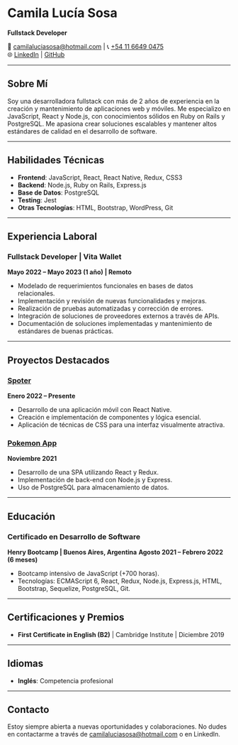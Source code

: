 # Camila Lucía Sosa

**Fullstack Developer**

📧 [camilaluciasosa@hotmail.com](mailto:camilaluciasosa@hotmail.com) | 📞 [+54 11 6649 0475](tel:+541166490475)  
🌐 [LinkedIn](https://www.linkedin.com/in/camilasosa-fullstack/) | [GitHub](https://github.com/ccamisoss)

---

## Sobre Mí

Soy una desarrolladora fullstack con más de 2 años de experiencia en la creación y mantenimiento de aplicaciones web y móviles. Me especializo en JavaScript, React y Node.js, con conocimientos sólidos en Ruby on Rails y PostgreSQL. Me apasiona crear soluciones escalables y mantener altos estándares de calidad en el desarrollo de software.

---

## Habilidades Técnicas

- **Frontend**: JavaScript, React, React Native, Redux, CSS3
- **Backend**: Node.js, Ruby on Rails, Express.js
- **Base de Datos**: PostgreSQL
- **Testing**: Jest
- **Otras Tecnologías**: HTML, Bootstrap, WordPress, Git

---

## Experiencia Laboral

### Fullstack Developer | Vita Wallet
**Mayo 2022 – Mayo 2023 (1 año) | Remoto**
- Modelado de requerimientos funcionales en bases de datos relacionales.
- Implementación y revisión de nuevas funcionalidades y mejoras.
- Realización de pruebas automatizadas y corrección de errores.
- Integración de soluciones de proveedores externos a través de APIs.
- Documentación de soluciones implementadas y mantenimiento de estándares de buenas prácticas.

---

## Proyectos Destacados

### [Spoter](https://github.com/ccamisoss/spoter)
**Enero 2022 – Presente**
- Desarrollo de una aplicación móvil con React Native.
- Creación e implementación de componentes y lógica esencial.
- Aplicación de técnicas de CSS para una interfaz visualmente atractiva.

### [Pokemon App](https://github.com/ccamisoss/pokemon-app)
**Noviembre 2021**
- Desarrollo de una SPA utilizando React y Redux.
- Implementación de back-end con Node.js y Express.
- Uso de PostgreSQL para almacenamiento de datos.

---

## Educación

### Certificado en Desarrollo de Software
**Henry Bootcamp | Buenos Aires, Argentina**
**Agosto 2021 – Febrero 2022 (6 meses)**
- Bootcamp intensivo de JavaScript (+700 horas).
- Tecnologías: ECMAScript 6, React, Redux, Node.js, Express.js, HTML, Bootstrap, Sequelize, PostgreSQL, Git.

---

## Certificaciones y Premios

- **First Certificate in English (B2)** | Cambridge Institute | Diciembre 2019

---

## Idiomas

- **Inglés**: Competencia profesional

---

## Contacto

Estoy siempre abierta a nuevas oportunidades y colaboraciones. No dudes en contactarme a través de [camilaluciasosa@hotmail.com](mailto:camilaluciasosa@hotmail.com) o en LinkedIn.
